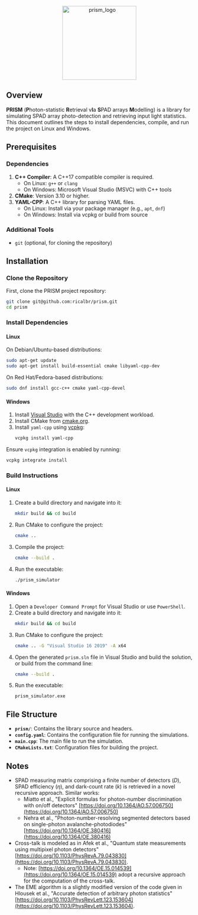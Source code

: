 <p align="center">
  <img src="https://github.com/user-attachments/assets/d35a5529-2c19-4dbb-89b6-ece1fc890b8a" alt="prism_logo" align="center" width="200"/>
</p>

## Overview
**PRISM** (**P**hoton-statistic **R**etrieval v**I**a **S**PAD arrays **M**odelling) is a library for simulating SPAD array photo-detection and retrieving input light statistics. This document outlines the steps to install dependencies, compile, and run the project on Linux and Windows.

## Prerequisites

### Dependencies
1. **C++ Compiler**: A C++17 compatible compiler is required.
   - On Linux: `g++` or `clang`
   - On Windows: Microsoft Visual Studio (MSVC) with C++ tools
2. **CMake**: Version 3.10 or higher.
3. **YAML-CPP**: A C++ library for parsing YAML files.
   - On Linux: Install via your package manager (e.g., `apt`, `dnf`)
   - On Windows: Install via vcpkg or build from source

### Additional Tools
- `git` (optional, for cloning the repository)

## Installation

### Clone the Repository
First, clone the PRISM project repository:
```bash
git clone git@github.com:ricalbr/prism.git
cd prism
```

### Install Dependencies

#### Linux
On Debian/Ubuntu-based distributions:
```bash
sudo apt-get update
sudo apt-get install build-essential cmake libyaml-cpp-dev
```
On Red Hat/Fedora-based distributions:
```bash
sudo dnf install gcc-c++ cmake yaml-cpp-devel
```

#### Windows
1. Install [Visual Studio](https://visualstudio.microsoft.com/) with the C++ development workload.
2. Install CMake from [cmake.org](https://cmake.org/).
3. Install `yaml-cpp` using [vcpkg](https://vcpkg.io/):
   ```bash
   vcpkg install yaml-cpp
   ```

Ensure `vcpkg` integration is enabled by running:
```bash
vcpkg integrate install
```

### Build Instructions

#### Linux
1. Create a build directory and navigate into it:
   ```bash
   mkdir build && cd build
   ```
2. Run CMake to configure the project:
   ```bash
   cmake ..
   ```
3. Compile the project:
   ```bash
   cmake --build .
   ```
4. Run the executable:
   ```bash
   ./prism_simulator
   ```

#### Windows
1. Open a `Developer Command Prompt` for Visual Studio or use `PowerShell`.
2. Create a build directory and navigate into it:
   ```bash
   mkdir build && cd build
   ```
3. Run CMake to configure the project:
   ```bash
   cmake .. -G "Visual Studio 16 2019" -A x64
   ```
4. Open the generated `prism.sln` file in Visual Studio and build the solution, or build from the command line:
   ```bash
   cmake --build .
   ```
5. Run the executable:
   ```
   prism_simulator.exe
   ```

## File Structure
- **`prism/`**: Contains the library source and headers.
- **`config.yaml`**: Contains the configuration file for running the simulations.
- **`main.cpp`**: The main file to run the simulation.
- **`CMakeLists.txt`**: Configuration files for building the project.

## Notes
* SPAD measuring matrix comprising a finite number of detectors ($D$), SPAD efficiency ($\eta$), and dark-count rate ($k$) is retrieved in a novel recursive approach. Similar works:
  - Miatto et al., "Explicit formulas for photon-number discrimination with on/off detectors" [https://doi.org/10.1364/AO.57.006750](https://doi.org/10.1364/AO.57.006750)
  - Nehra et al., "Photon-number-resolving segmented detectors based on single-photon avalanche-photodiodes" [https://doi.org/10.1364/OE.380416](https://doi.org/10.1364/OE.380416)
* Cross-talk is modeled as in Afek et al., "Quantum state measurements using multipixel photon detectors" [https://doi.org/10.1103/PhysRevA.79.043830](https://doi.org/10.1103/PhysRevA.79.043830).
  - Note: [https://doi.org/10.1364/OE.15.014539](https://doi.org/10.1364/OE.15.014539) adopt a recursive approach for the computation of the cross-talk.
* The EME algorithm is a slightly modified version of the code given in Hlousek et al., "Accurate detection of arbitrary photon statistics" [https://doi.org/10.1103/PhysRevLett.123.153604](https://doi.org/10.1103/PhysRevLett.123.153604).

